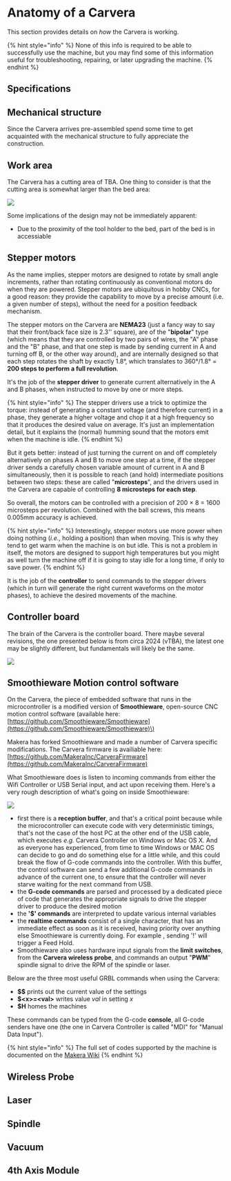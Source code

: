 # Anatomy of a Carvera
<!--- TODO --->
This section provides details on _how_ the Carvera is working. 

{% hint style="info" %}
None of this info is required to be able to successfully use the machine, but you may find some of this information useful for troubleshooting, repairing, or later upgrading the machine.
{% endhint %}

## Specifications

<!--- TODO --->

## Mechanical structure

Since the Carvera arrives pre-assembled spend some time to get acquainted with the mechanical structure to fully appreciate the construction.

<!--- TODO --->

## Work area

The Carvera has a cutting area of TBA. One thing to consider is that the cutting area is somewhat larger than the bed area: 

<!--- TODO: Replace image for bed diagram --->

![](.gitbook/assets/page_11_800.png)

Some implications of the design may not be immediately apparent:

* Due to the proximity of the tool holder to the bed, part of the bed is in accessiable
<!--- TODO --->

## Stepper motors

As the name implies, stepper motors are designed to rotate by small angle increments, rather than rotating continuously as conventional motors do when they are powered. Stepper motors are ubiquitous in hobby CNCs, for a good reason: they provide the capability to move by a precise amount \(i.e. a given number of steps\), without the need for a position feedback mechanism.

The stepper motors on the Carvera are **NEMA23** \(just a fancy way to say that their front/back face size is 2.3'' square\), are of the "**bipolar**" type \(which means that they are controlled by two pairs of wires, the "A" phase and the "B" phase, and that one step is made by sending current in A and turning off B, or the other way around\), and are internally designed so that each step rotates the shaft by exactly 1.8°, which translates to 360°/1.8° = **200 steps to perform a full revolution**. 

It's the job of the **stepper driver** to generate current alternatively in the A and B phases, when instructed to move by one or more steps.

{% hint style="info" %}
The stepper drivers use a trick to optimize the torque: instead of generating a constant voltage \(and therefore current\) in a phase, they generate a higher voltage and chop it at a high frequency so that it produces the desired value on average. It's just an implementation detail, but it explains the \(normal\) humming sound that the motors emit when the machine is idle.
{% endhint %}

But it gets better: instead of just turning the current on and off completely alternatively on phases A and B to move one step at a time, if the stepper driver sends a carefully chosen variable amount of current in A and B simultaneously, then it is possible to reach \(and hold\) intermediate positions between two steps: these are called "**microsteps**", and the drivers used in the Carvera are capable of controlling **8 microsteps for each step**.

So overall, the motors can be controlled with a precision of 200 × 8 = 1600 microsteps per revolution. Combined with the ball screws, this means 0.005mm accuracy is achieved.

<!--- TODO: Discuss the closed loop functionality  --->

{% hint style="info" %}
Interestingly, stepper motors use more power when doing nothing \(_i.e._, holding a position\) than when moving. This is why they tend to get warm when the machine is on but idle. This is not a problem in itself, the motors are designed to support high temperatures but you might as well turn the machine off if it is going to stay idle for a long time, if only to save power.
{% endhint %}

It is the job of the **controller** to send commands to the stepper drivers \(which in turn will generate the right current waveforms on the motor phases\), to achieve the desired movements of the machine.

## Controller board

The brain of the Carvera is the controller board. There maybe several revisions, the one presented below is from circa 2024 \(vTBA\), the latest one may be slightly different, but fundamentals will likely be the same.

<!--- TODO: Replace Picture --->
![](.gitbook/assets/controller_overview.png)


<!--- TODO: Describe Pinout/Connectors --->


## Smoothieware Motion control software

On the Carvera, the piece of embedded software that runs in the microcontroller is a modified version of **Smoothieware**, open-source CNC motion control software \(available here: [https://github.com/Smoothieware/Smoothieware](https://github.com/Smoothieware/Smoothieware)\)

Makera has forked Smoothieware and made a number of Carvera specific modifications. The Carvera firmware is availiable here: [https://github.com/MakeraInc/CarveraFirmware](https://github.com/MakeraInc/CarveraFirmware)



What Smoothieware does is listen to incoming commands from either the Wifi Controller or USB Serial input, and act upon receiving them. Here's a very rough description of what's going on inside Smoothieware:

<!--- TODO: Is this correct? Original doc was for GRBL which Smoothieware is based. --->

![](.gitbook/assets/page_21_800_fixed.png)

* first there is a **reception buffer**, and that's a critical point because while the microcontroller can execute code with very deterministic timings, that's not the case of the host PC at the other end of the USB cable, which executes _e.g._ Carvera Controller on Windows or Mac OS X. And as everyone has experienced, from time to time Windows or MAC OS can decide to go and do something else for a little while, and this could break the flow of G-code commands into the controller. With this buffer, the control software can send a few additional G-code commands in advance of the current one, to ensure that the controller will never starve waiting for the next command from USB.
* the **G-code commands** are parsed and processed by a dedicated piece of code that generates the appropriate signals to drive the stepper driver to produce the desired motion
* the **'$' commands** are interpreted to update various internal variables
* the **realtime commands** consist of a single character, that has an immediate effect as soon as it is received, having priority over anything else Smoothieware is currently doing. For example ,  sending '!' will trigger a Feed Hold.
* Smoothieware also uses hardware input signals from the **limit switches**, from the **Carvera wireless probe**, and commands an output "**PWM**" spindle signal to drive the RPM of the spindle or laser.


Below are the three most useful GRBL commands when using the Carvera:
<!--- TODO: Are these really useful on the Carvera? --->
* **$$** prints out the current value of the settings
* **$&lt;x&gt;=&lt;val&gt;** writes value _val_ in setting _x_
* **$H** homes the machines

These commands can be typed from the G-code **console**, all G-code senders have one \(the one in Carvera Controller is called "MDI" for "Manual Data Input"\).

{% hint style="info" %}
The full set of codes supported by the machine is documented on the [Makera Wiki](https://wiki.makera.com/en/supported-codes)
{% endhint %}

## Wireless Probe

<!--- TODO --->

## Laser

<!--- TODO --->

## Spindle

<!--- TODO --->

## Vacuum

<!--- TODO --->

## 4th Axis Module

<!--- TODO --->

